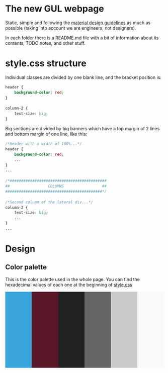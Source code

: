 # The new GUL webpage
Static, simple and following the [material design guidelines](https://material.io/) as much as possible (taking into account we are engineers, not designers).

In each folder there is a README.md file with a bit of information about its contents, TODO notes, and other stuff.

# style.css structure
Individual classes are divided by one blank line, and the bracket position is:
```css
header {
    background-color: red;
}

column-2 {
    text-size: big;
}
```

Big sections are divided by big banners which have a top margin of 2 lines and bottom
margin of one line, like this:

```css
/*Header with a width of 100%...*/
header {
    background-color: red;
    ...
}
...

/*###########################################
##                 COLUMNS                 ##
###########################################*/

/*Second column of the lateral div...*/
column-2 {
    text-size: big;
    ...
}
...
```

# Design

## Color palette

This is the color palette used in the whole page. You can find the hexadecimal values of each one at the beginning of [style.css](style.css)

![GUL color palette image. From left to right: Hack3rs Red, Radio Blue, Dark gray, GUL Gray, Light gray and Lighter gray](etc/gul_palette.png)